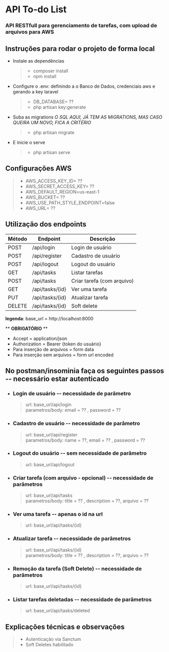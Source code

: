 # **API To-do List**
### API RESTfull para gerenciamento de tarefas, com upload de arquivos para AWS

## Instruções para rodar o projeto de forma local

- Instale as dependências
    > - composer install
    > - npm install
- Configure o .env: definindo a o Banco de Dados, credenciais aws e gerando a key laravel
    > - DB_DATABASE= ??
    > - php artisan key:generate
- Suba as migrations *O SQL AQUI, JÁ TEM AS MIGRATIONS, MAS CASO QUEIRA UM NOVO, FICA A CRITÉRIO*
    > - php artisan migrate
- E inicie o serve
    > - php artisan serve
    
## Configurações AWS

> - AWS_ACCESS_KEY_ID= ??
> - AWS_SECRET_ACCESS_KEY= ??
> - AWS_DEFAULT_REGION=us-east-1
> - AWS_BUCKET= ??
> - AWS_USE_PATH_STYLE_ENDPOINT=false
> - AWS_URL= ??



## Utilização dos endpoints

| Método | Endpoint           | Descrição                   |
| ------ | ------------------ | --------------------------- |
| POST   | /api/login         | Login de usuário            |
| POST   | /api/register      | Cadastro de usuário         |
| POST   | /api/logout        | Logout do usuário           |
| GET    | /api/tasks         | Listar tarefas              |
| POST   | /api/tasks         | Criar tarefa (com arquivo)  |
| GET    | /api/tasks/{id}    | Ver uma tarefa              |
| PUT    | /api/tasks/{id}    | Atualizar tarefa            |
| DELETE | /api/tasks/{id}    | Soft delete                 |

__legenda__: base_url = http://localhost:8000

** **OBRIGATÓRIO** **
- Accept = application/json
- Authorization = Bearer {token do usuário}
- Para inserção de arquivos = form data
- Para inserção sem arquivos = form url encoded

## No postman/insominia faça os seguintes passos -- necessário estar autenticado
- ### Login de usuário --  necessidade de parâmetro
    > url: base_url/api/login  <br>
    > parametros/body: email = ?? , password = ??

- ### Cadastro de usuário --  necessidade de parâmetro
    > url: base_url/api/register  <br>
    > parametros/body: name = ??, email = ?? , password = ??

- ### Logout do usuário  -- sem necessidade de parâmetro
    > url: base_url/api/logout 

- ### Criar tarefa (com arquivo - opcional) -- necessidade de parâmetros
    > url: base_url/api/tasks <br>
    > parametros/body: title = ?? , description = ??, arquivo = ??

- ### Ver uma tarefa -- apenas o id na url
    > url: base_url/api/tasks/{id} 

- ### Atualizar tarefa -- necessidade de parâmetros
    > url: base_url/api/tasks/{id} <br>
    > parametros/body: title = ?? , description = ??, arquivo = ??

- ### Remoção da tarefa (Soft Delete) -- necessidade de parâmetros
    > url: base_url/api/tasks/{id}

- ### Listar tarefas deletadas -- necessidade de parâmetros
    > url: base_url/api/tasks/deleted

## Explicações técnicas e observações
> - Autenticação via Sanctum
> - Soft Deletes habilitado
